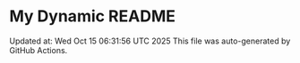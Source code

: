 # My Dynamic README
Updated at: Wed Oct 15 06:31:56 UTC 2025
This file was auto-generated by GitHub Actions.
